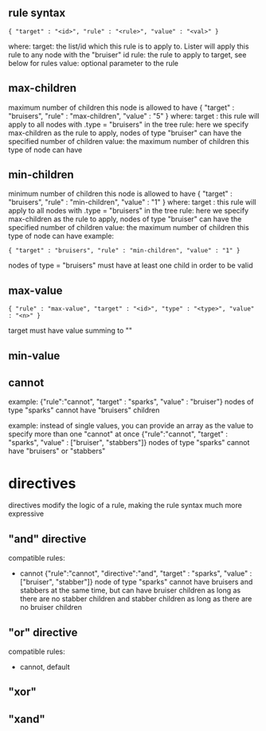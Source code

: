 
## rule syntax
    { "target" : "<id>", "rule" : "<rule>", "value" : "<val>" }
where:
target: the list/id which this rule is to apply to. Lister will apply this rule to any node with the "bruiser" id
rule: the rule to apply to target, see below for rules
value: optional parameter to the rule

## max-children
maximum number of children this node is allowed to have
    { "target" : "bruisers", "rule" : "max-children", "value" : "5" }
where:
target : this rule will apply to all nodes with .type = "bruisers" in the tree
rule: here we specify max-children as the rule to apply, nodes of type "bruiser" can have the specified number of children
value: the maximum number of children this type of node can have

## min-children
minimum number of children this node is allowed to have
    { "target" : "bruisers", "rule" : "min-children", "value" : "1" }
where:
target : this rule will apply to all nodes with .type = "bruisers" in the tree
rule: here we specify max-children as the rule to apply, nodes of type "bruiser" can have the specified number of children
value: the maximum number of children this type of node can have
example:

    { "target" : "bruisers", "rule" : "min-children", "value" : "1" }

nodes of type = "bruisers" must have at least one child in order to be valid


## max-value
    { "rule" : "max-value", "target" : "<id>", "type" : "<type>", "value" : "<n>" }
target must have value summing to "<n>"

## min-value


## cannot

example:
    {"rule":"cannot", "target" : "sparks", "value" : "bruiser"}
nodes of type "sparks" cannot have "bruisers" children

example:
instead of single values, you can provide an array as the value to specify more than one "cannot" at once
    {"rule":"cannot", "target" : "sparks", "value" : ["bruiser", "stabbers"]}
nodes of type "sparks" cannot have "bruisers" or "stabbers"


# directives
directives modify the logic of a rule, making the rule syntax much more expressive

## "and" directive

compatible rules:
- cannot
    {"rule":"cannot", "directive":"and", "target" : "sparks", "value" : ["bruiser", "stabber"]}
node of type "sparks" cannot have bruisers and stabbers at the same time, but can have bruiser children as long as there are no stabber children and stabber children as long as there are no bruiser children

## "or" directive
compatible rules:
- cannot, default

## "xor"

## "xand"

